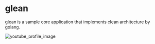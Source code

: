 # glean

glean is a sample core application that implements clean architecture by golang.

![youtube_profile_image](https://user-images.githubusercontent.com/63720046/133105903-ac134fb9-e461-421a-b034-a204e5a84074.png)

